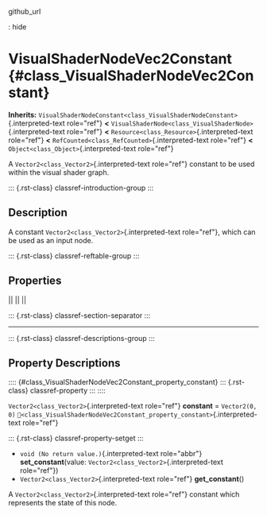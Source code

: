 github_url

:   hide

# VisualShaderNodeVec2Constant {#class_VisualShaderNodeVec2Constant}

**Inherits:**
`VisualShaderNodeConstant<class_VisualShaderNodeConstant>`{.interpreted-text
role="ref"} **\<**
`VisualShaderNode<class_VisualShaderNode>`{.interpreted-text role="ref"}
**\<** `Resource<class_Resource>`{.interpreted-text role="ref"} **\<**
`RefCounted<class_RefCounted>`{.interpreted-text role="ref"} **\<**
`Object<class_Object>`{.interpreted-text role="ref"}

A `Vector2<class_Vector2>`{.interpreted-text role="ref"} constant to be
used within the visual shader graph.

::: {.rst-class}
classref-introduction-group
:::

## Description

A constant `Vector2<class_Vector2>`{.interpreted-text role="ref"}, which
can be used as an input node.

::: {.rst-class}
classref-reftable-group
:::

## Properties

||
||
||

::: {.rst-class}
classref-section-separator
:::

------------------------------------------------------------------------

::: {.rst-class}
classref-descriptions-group
:::

## Property Descriptions

:::: {#class_VisualShaderNodeVec2Constant_property_constant}
::: {.rst-class}
classref-property
:::
::::

`Vector2<class_Vector2>`{.interpreted-text role="ref"} **constant** =
`Vector2(0, 0)`
`🔗<class_VisualShaderNodeVec2Constant_property_constant>`{.interpreted-text
role="ref"}

::: {.rst-class}
classref-property-setget
:::

- `void (No return value.)`{.interpreted-text role="abbr"}
  **set_constant**(value: `Vector2<class_Vector2>`{.interpreted-text
  role="ref"})
- `Vector2<class_Vector2>`{.interpreted-text role="ref"}
  **get_constant**()

A `Vector2<class_Vector2>`{.interpreted-text role="ref"} constant which
represents the state of this node.
